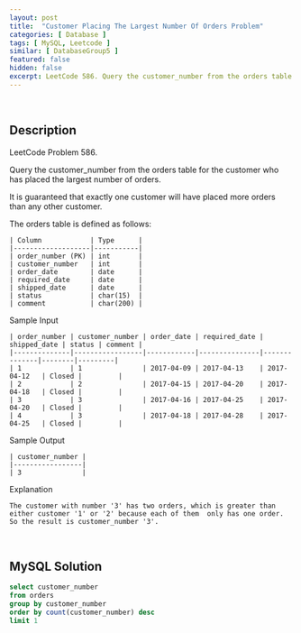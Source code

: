 ```yaml
---
layout: post
title:  "Customer Placing The Largest Number Of Orders Problem"
categories: [ Database ]
tags: [ MySQL, Leetcode ]
similar: [ DatabaseGroup5 ]
featured: false
hidden: false
excerpt: LeetCode 586. Query the customer_number from the orders table for the customer who has placed the largest number of orders.
---
```


<br />

## Description

LeetCode Problem 586. 

Query the customer_number from the orders table for the customer who has placed the largest number of orders.

It is guaranteed that exactly one customer will have placed more orders than any other customer.

The orders table is defined as follows:

```
| Column            | Type      |
|-------------------|-----------|
| order_number (PK) | int       |
| customer_number   | int       |
| order_date        | date      |
| required_date     | date      |
| shipped_date      | date      |
| status            | char(15)  |
| comment           | char(200) |
```

Sample Input

```
| order_number | customer_number | order_date | required_date | shipped_date | status | comment |
|--------------|-----------------|------------|---------------|--------------|--------|---------|
| 1            | 1               | 2017-04-09 | 2017-04-13    | 2017-04-12   | Closed |         |
| 2            | 2               | 2017-04-15 | 2017-04-20    | 2017-04-18   | Closed |         |
| 3            | 3               | 2017-04-16 | 2017-04-25    | 2017-04-20   | Closed |         |
| 4            | 3               | 2017-04-18 | 2017-04-28    | 2017-04-25   | Closed |         |
```

Sample Output

```
| customer_number |
|-----------------|
| 3               |
```

Explanation

```
The customer with number '3' has two orders, which is greater than either customer '1' or '2' because each of them  only has one order. 
So the result is customer_number '3'.
```


<br />

## MySQL Solution


```sql
select customer_number
from orders
group by customer_number
order by count(customer_number) desc
limit 1
```
